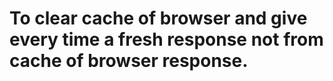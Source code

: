 # To clear cache of browser and give every time a fresh response not from cache of browser response.